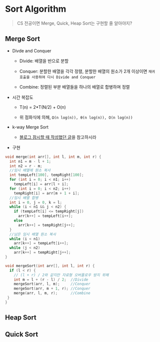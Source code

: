 # Sort Algorithm

> CS 전공이면 Merge, Quick, Heap Sort는 구현할 줄 알아야지?

## Merge Sort
  
  - Divde and Conquer
   
    - Divide: 배열을 반으로 분할
    
    - Conquer: 분할한 배열을 각각 정렬, 분할한 배열의 원소가 2개 이상이면 ```재귀 호출을 사용하여 다시 Divide and Conquer```
    
    - Combine: 정렬된 부분 배열들을 하나의 배열로 합병하며 정렬
    
  - 시간 복잡도
  
    - T(n) = 2*T(N/2) + O(n)
    
    - 위 점화식에 의해, ```Ω(n log(n)), θ(n log(n)), O(n log(n))```
    
  - k-way Merge Sort
  
    - [블로그 잠시할 때 작성했던 글](https://pro-programmer.tistory.com/entry/kway-Merge-Sort%ED%95%A9%EB%B3%91-%EC%A0%95%EB%A0%AC%EC%9D%98-%EC%8B%9C%EA%B0%84%EB%B3%B5%EC%9E%A1%EB%8F%84-%EA%B3%84%EC%82%B0%ED%95%98%EA%B8%B0 "k-way Merge Sort")을 참고하시라
  
  - 구현
  
  ```cpp
  void merge(int arr[], int l, int m, int r) {
	int n1 = m - l + 1;
	int n2 = r - m;
	//임시 배열에 원소 복사
	int tempLeft[100], tempRight[100];
	for (int i = 0; i < n1; i++)
	  tempLeft[i] = arr[l + i];
	for (int i = 0; i < n2; i++)
	  tempRight[i] = arr[m + 1 + i];
	//임시 배열 합병
	int i = 0, j = 0, k = l;
	while (i < n1 && j < n2) {
	  if (tempLeft[i] <= tempRight[j])
	    arr[k++] = tempLeft[i++];
	  else
	    arr[k++] = tempRight[j++];
	}
	//남은 임시 배열 원소 복사
	while (i < n1)
	  arr[k++] = tempLeft[i++];
	while (j < n2)
	  arr[k++] = tempRight[j++];
}

void mergeSort(int arr[], int l, int r) {
	if (l < r) {
	  // (l + r) / 2와 같지만 자료형 오버플로우 방지 위해
	  int m = l + (r - l) / 2;  //Divide
	  mergeSort(arr, l, m);     //Conquer
	  mergeSort(arr, m + 1, r); //Conquer
	  merge(arr, l, m, r);      //Combine
   }
}
  ```
## Heap Sort

## Quick Sort

